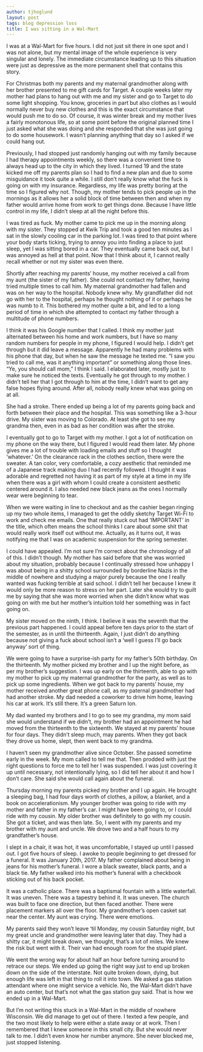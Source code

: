 ```yaml
---
author: tjhoglund
layout: post
tags: blog depression loss
title: I was sitting in a Wal-Mart
---
```


I was at a Wal-Mart for five hours. I did not just sit there in one spot and I
was not alone, but my mental image of the whole experience is very singular and
lonely. The immediate circumstance leading up to this situation were just as
depressive as the more permanent shell that contains this story.

For Christmas both my parents and my maternal grandmother along with her brother
presented to me gift cards for Target. A couple weeks later my mother had plans
to hang out with me and my sister and go to Target to do some light shopping.
You know, groceries in part but also clothes as I would normally never buy new
clothes and this is the exact circumstance that would push me to do so. Of
course, it was winter break and my mother lives a fairly monotonous life, so at
some point before the original planned time I just asked what she was doing and
she responded that she was just going to do some housework. I wasn’t planning
anything that day so I asked if we could hang out.

Previously, I had stopped just randomly hanging out with my family because I had
therapy appointments weekly, so there was a convenient time to always head up to
the city in which they lived. I turned 19 and the state kicked me off my parents
plan so I had to find a new plan and due to some misguidance it took quite a
while. I still don’t really know what the fuck is going on with my insurance.
Regardless, my life was pretty boring at the time so I figured why not. Though,
my mother tends to pick people up in the mornings as it allows her a solid block
of time between then and when my father would arrive home from work to get
things done. Because I have little control in my life, I didn’t sleep at all the
night before this.

I was tired as fuck. My mother came to pick me up in the morning along with my
sister. They stopped at Kwik Trip and took a good ten minutes as I sat in the
slowly cooling car in the parking lot. I was tired to that point where your body
starts ticking, trying to annoy you into finding a place to just sleep, yet I
was sitting bored in a car. They eventually came back out, but I was annoyed as
hell at that point. Now that I think about it, I cannot really recall whether or
not my sister was even there.

Shortly after reaching my parents’ house, my mother received a call from my aunt
(the sister of my father). She could not contact my father, having tried
multiple times to call him. My maternal grandmother had fallen and was on her
way to the hospital. Nobody knew why. My grandfather did not go with her to the
hospital, perhaps he thought nothing of it or perhaps he was numb to it. This
bothered my mother quite a bit, and led to a long period of time in which she
attempted to contact my father through a multitude of phone numbers.

I think it was his Google number that I called. I think my mother just
alternated between his home and work numbers, but I have so many random numbers
for people in my phone, I figured I would help. I didn’t get through but it did
leave a message. Apparently he had many problems with his phone that day, but
when he saw the message he texted me. “I saw you tried to call me, was it
anything important” or something along those lines. “Ye, you should call mom,” I
think I said. I elaborated later, mostly just to make sure he noticed the texts.
Eventually he got through to my mother. I didn’t tell her that I got through to
him at the time, I didn’t want to get any false hopes flying around. After all,
nobody really knew what was going on at all.

She had a stroke. There ended up being a lot of my parents going back and forth
between their place and the hospital. This was something like a 3-hour drive. My
sister was moving to Colorado. At least she got to see my grandma then, even in
as bad as her condition was after the stroke.

I eventually got to go to Target with my mother. I got a lot of notification on
my phone on the way there, but I figured I would read them later. My phone gives
me a lot of trouble with loading emails and stuff so I thought ‘whatever.’ On
the clearance rack in the clothes section, there were the sweater. A tan color,
very comfortable, a cozy aesthetic that reminded me of a Japanese track making
duo I had recently followed. I thought it was adorable and regretted not having
it as part of my style at a time in my life when there was a girl with whom I
could create a consistent aesthetic centered around it. I also needed new black
jeans as the ones I normally wear were beginning to tear.

When we were waiting in line to checkout and as the cashier began ringing up my
two whole items, I managed to get the oddly sketchy Target Wi-Fi to work and
check me emails. One that really stuck out had ‘IMPORTANT’ in the title, which
often means the school thinks I care about some shit that would really work
itself out without me. Actually, as it turns out, it was notifying me that I was
on academic suspension for the spring semester.

I could have appealed. I’m not sure I’m correct about the chronology of all of
this. I didn’t though. My mother has said before that she was worried about my
situation, probably because I continually stressed how unhappy I was about being
in a shitty school surrounded by borderline Nazis in the middle of nowhere and
studying a major purely because the one I really wanted was fucking terrible at
said school. I didn’t tell her because I knew it would only be more reason to
stress on her part. Later she would try to guilt me by saying that she was more
worried when she didn’t know what was going on with me but her mother’s
intuition told her something was in fact going on.

My sister moved on the ninth, I think. I believe it was the seventh that the
previous part happened. I could appeal before ten days prior to the start of the
semester, as in until the thirteenth. Again, I just didn’t do anything because
not giving a fuck about school isn’t a ‘well I guess I’ll go back anyway’ sort
of thing.

We were going to have a surprise-ish party for my father’s 50th birthday. On the
thirteenth. My mother picked my brother and I up the night before, as per my
brother’s suggestion. I was up early on the thirteenth, able to go with my
mother to pick up my maternal grandmother for the party, as well as to pick up
some ingredients. When we got back to my parents’ house, my mother received
another great phone call, as my paternal grandmother had had another stroke. My
dad needed a coworker to drive him home, leaving his car at work. It’s still
there. It’s a green Saturn Ion.

My dad wanted my brothers and I to go to see my grandma, my mom said she would
understand if we didn’t, my brother had an appointment he had moved from the
thirteenth to the sixteenth. We stayed at my parents’ house for four days. They
didn’t sleep much, may parents. When they got back they drove us home, slept,
then went back to my grandma.

I haven’t seen my grandmother alive since October. She passed sometime early in
the week. My mom called to tell me that. Then prodded with just the right
questions to force me to tell her I was suspended. I was just covering it up
until necessary, not intentionally lying, so I did tell her about it and how I
don’t care. She said she would call again about the funeral.

Thursday morning my parents picked my brother and I up again. He brought a
sleeping bag, I had four days worth of clothes, a pillow, a blanket, and a book
on accelerationism. My younger brother was going to ride with my mother and
father in my father’s car. I might have been going to, or I could ride with my
cousin. My older brother was definitely to go with my cousin. She got a ticket,
and was then late. So, I went with my parents and my brother with my aunt and
uncle. We drove two and a half hours to my grandfather’s house.

I slept in a chair, it was hot, it was uncomfortable, I stayed up until I passed
out. I got five hours of sleep. I awoke to people beginning to get dressed for a
funeral. It was January 20th, 2017. My father complained about being in jeans
for his mother’s funeral. I wore a black sweater, black pants, and a black tie.
My father walked into his mother’s funeral with a checkbook sticking out of his
back pocket.

It was a catholic place. There was a baptismal fountain with a little waterfall.
It was uneven. There was a tapestry behind it. It was uneven. The church was
built to face one direction, but then faced another. There were placement
markers all over the floor. My grandmother’s open casket sat near the center. My
aunt was crying. There were emotions.

My parents said they won’t leave ‘til Monday, my cousin Saturday night, but my
great uncle and grandmother were leaving later that day. They had a shitty car,
it might break down, we thought, that’s a lot of miles. We knew the risk but
went with it. Their van had enough room for the stupid plant.

We went the wrong way for about half an hour before turning around to retrace
our steps. We ended up going the right way just to end up broken down on the
side of the interstate. Not quite broken down, dying, but enough life was left
in that thing to roll it into town. We asked a gas station attendant where one
might service a vehicle. No, the Wal-Mart didn’t have an auto center, but that’s
not what the gas station guy said. That is how we ended up in a Wal-Mart.

But I’m not writing this stuck in a Wal-Mart in the middle of nowhere Wisconsin.
We did manage to get out of there. I texted a few people, and the two most
likely to help were either a state away or at work. Then I remembered that I
knew someone in this small city. But she would never talk to me. I didn’t even
know her number anymore. She never blocked me, just stopped listening.
